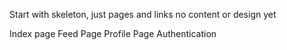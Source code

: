 Start with skeleton, just pages and links no content or design yet


Index page
Feed Page
Profile Page
Authentication

